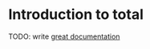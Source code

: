 # Introduction to total

TODO: write [great documentation](http://jacobian.org/writing/what-to-write/)
